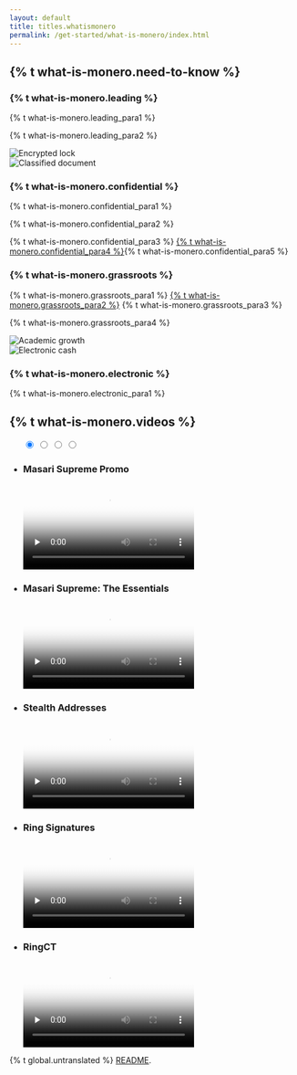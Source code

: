 ```yaml
---
layout: default
title: titles.whatismonero
permalink: /get-started/what-is-monero/index.html
---
```

<div class="site-wrap">
    <section class="container">
        <div class="row">
            <section class="container about-monero full col-xs-12">
                <div class="info-block">
                    <div class="row center-xs">
                        <div class="col"><h2>{% t what-is-monero.need-to-know %}</h2></div>
                    </div>
                    <div class="row middle-xs info-block-row private">
                        <div class="col-lg-7 col-md-6 col-sm-8 col-xs-12  why-text">
                            <h3>{% t what-is-monero.leading %}</h3>
                            <p>{% t what-is-monero.leading_para1 %}</p>
                            <p>{% t what-is-monero.leading_para2 %}</p>
                        </div>
                        <div class="col-lg-5 col-md-6 col-sm-4 col-xs-12 last-sm first-xs center-xs">
                            <img src="/img/crypto-lock.png" alt="Encrypted lock" class="main-icon">
                        </div>
                    </div>
                    <div class="row middle-xs info-block-row">
                        <div class="col-lg-5 col-md-6 col-sm-4 col-xs-12 center-xs">
                            <img src="/img/monero-classified.png" alt="Classified document" class="main-icon">
                        </div>
                        <div class="col-lg-7 col-md-6 col-sm-8 col-xs-12 why-text">
                            <h3>{% t what-is-monero.confidential %}</h3>
                            <p>{% t what-is-monero.confidential_para1 %}</p>
                            <p>{% t what-is-monero.confidential_para2 %}</p>
                            <p>{% t what-is-monero.confidential_para3 %} <a href="https://getkovri.org/">{% t what-is-monero.confidential_para4 %}</a>{% t what-is-monero.confidential_para5 %}</p>
                        </div>
                    </div>
                    <div class="row middle-xs info-block-row">
                        <div class="col-lg-7 col-md-6 col-sm-8 col-xs-12 why-text">
                            <h3>{% t what-is-monero.grassroots %}</h3>
                            <p>{% t what-is-monero.grassroots_para1 %} <a href="https://www.openhub.net/p/monero" target="_blank" rel="noreferrer noopener">{% t what-is-monero.grassroots_para2 %}</a> {% t what-is-monero.grassroots_para3 %}</p>
                            <p>{% t what-is-monero.grassroots_para4 %}</p>
                        </div>
                        <div class="col-lg-5 col-md-6 col-sm-4 col-xs-12 last-sm first-xs center-xs">
                            <img src="/img/academic-growth.png" alt="Academic growth" class="main-icon">
                        </div>
                    </div>
                    <div class="row middle-xs info-block-row">
                        <div class="col-lg-5 col-md-6 col-sm-4 col-xs-12 center-xs">
                            <img src="/img/monero-electronic-cash.png" alt="Electronic cash" class="main-icon">
                        </div>
                        <div class="col-lg-7 col-md-6 col-sm-8 col-xs-12 why-text">
                            <h3>{% t what-is-monero.electronic %}</h3>
                            <p>{% t what-is-monero.electronic_para1 %}</p>
                        </div>
                    </div>
                </div>
            </section>
            <section class="full col-xs-12 monero-vid">
                <div class="info-block">
                    <div class="row center-xs">
                        <div class="col"><h2>{% t what-is-monero.videos %}</h2></div>
                    </div>
                    <div class="row center-xs">
                        <div class="col-xs-12 carousel-container">
                            <ul class="carousel my-carousel">
                                <input class="carousel-activator" type="radio" id="A" name="activator" checked="checked"/>
                                <input class="carousel-activator" type="radio" id="B" name="activator"/>
                                <input class="carousel-activator" type="radio" id="C" name="activator"/>
                                <input class="carousel-activator" type="radio" id="D" name="activator"/>
                                <div class="carousel-controls">
                                    <label class="carousel-control carousel-control-backward" for="D"></label>
                                    <label class="carousel-control carousel-control-forward" for="B"></label>
                                </div>
                                <div class="carousel-controls">
                                    <label class="carousel-control carousel-control-backward" for="A"></label>
                                    <label class="carousel-control carousel-control-forward" for="C"></label>
                                </div>
                                <div class="carousel-controls">
                                    <label class="carousel-control carousel-control-backward" for="B"></label>
                                    <label class="carousel-control carousel-control-forward" for="D"></label>
                                </div>
                                <div class="carousel-controls">
                                    <label class="carousel-control carousel-control-backward" for="C"></label>
                                    <label class="carousel-control carousel-control-forward" for="A"></label>
                                </div>
                                <li class="carousel-slide ms">
                                    <h3>Masari Supreme Promo</h3>
                                    <video controls poster="/img/monero-community.png" onclick="this.paused ? this.play() : this.pause();" preload="none">
                                        <source src="/media/Masari Supreme_Promo.m4v">
                                    </video>
                                </li>
                                <li class="carousel-slide">
                                    <h3>Masari Supreme: The Essentials</h3>
                                    <video controls poster="/img/monero-cash-video-poster.png" onclick="this.paused ? this.play() : this.pause();" preload="none">
                                        <source src="/media/Masari Supreme%20-%20The%20Essentials.m4v">
                                    </video>
                                </li>
                                <li class="carousel-slide">
                                    <h3>Stealth Addresses</h3>
                                    <video controls poster="/img/stealth-address-poster.png" onclick="this.paused ? this.play() : this.pause();" preload="none">
                                        <source src="/media/Masari Supreme%20-%20Stealth%20Addresses.m4v">
                                    </video>
                                </li>
                                <li class="carousel-slide">
                                    <h3>Ring Signatures</h3>
                                    <video controls poster="/img/ring-signatures-poster.png" onclick="this.paused ? this.play() : this.pause();" preload="none">
                                        <source src="/media/Masari Supreme%20-%20Ring%20Signatures.m4v">
                                    </video>
                                </li>
                                <li class="carousel-slide">
                                    <h3>RingCT</h3>
                                    <video controls poster="/img/ringct-poster.png" onclick="this.paused ? this.play() : this.pause();" preload="none">
                                        <source src="/media/Masari Supreme%20-%20RingCT.m4v">
                                    </video>
                                </li>
                            </ul>
                        </div>
                    </div>
                </div>
            </section>
        </div>
    </section>
</div>

<div class="untranslated {% t what-is-monero.translated %}">
    <p>{% t global.untranslated %} <a class="untranslated-link" href="https://github.com/monero-project/monero-site/blob/master/README.md">README</a>.</p>
</div>